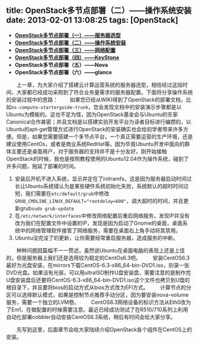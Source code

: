 title: OpenStack多节点部署（二）——操作系统安装
date: 2013-02-01 13:08:25
tags: [OpenStack]
---
* [__OpenStack多节点部署（一）——服务器选型__](/2013/01/31/OpenStack多节点部署（一）——-服务器选型/)
* [__OpenStack多节点部署（二）——操作系统安装__](/2013/02/01/OpenStack多节点部署（二）——操作系统安装/)
* [__OpenStack多节点部署（三）——网络配置__](2013/02/04/OpenStack多节点部署（三）——网络配置/)
* [__OpenStack多节点部署（四）——KeyStone__](2013/02/04/OpenStack多节点部署（四）——KeyStone/)
* __OpenStack多节点部署（五）——Nova__
* __OpenStack多节点部署（六）——glance__

　　上一章，为大家介绍了搭建云计算运营系统的服务器选型，相信经过这段时间，大家都已经成功采购到了符合业务量需求的服务器配置。下面将分享操作系统的安装过程中的思路：
　　如果您已经从WIKI得到了OpenStack的部署文档，比如`os-compute-starterguide-trunk`，您会发现文档中的安装演示步骤都是以Ubuntu为模板的。这也不足为怪，因为OpenStack基金会与Ubuntu的东家Canonical合作甚密；并且文档是以搭建实验开发平台为读者目标进行编攒的，以Ubuntu的apt-get管理方式进行OpenStack的安装确实也会给初学者带来许多方便。但是，如果您需要搭建一个多节点平台，一个真正需要运营的生产环境，还是建议使用CentOs，或者是商业系统RedHat等。因为毕竟Ubuntu开发中面向的群体主要还是桌面用户，对于服务器的支持并不是十分友好。刚开始接触OpenStack的时候，我也是按照教程使用的Ubuntu12.04作为操作系统，碰到了许多问题，拖延了部署的时间。
1. 安装后开机不进入系统，显示并定在了initramfs，这是因为服务器启动时间过长让Ubuntu系统错认为是某些硬件系统初始化失败，系统默认的超时时间过短，我们需要在`etc/default/grub`中修改`GRUB_CMDLINE_LINUX_DEFAULT="rootdelay=600"`，调大超时的时间，并且更新grub`sudo grub-update`
2. 在`/etc/network/interfaces`中修改网络配置后重启网络服务，发现IP并没有改为我们在配置文件中设置的IP，发现是因为启动了Gnome的桌面，桌面系统中的网络管理软件接管了网络服务，需要在桌面右上角手动将其禁用。
3. Ubuntu没完没了的更新，让你需要经常重启服务器，造成服务的中断。

　　种种问题因篇幅不一一赘述，虽然说Ubuntu在桌面电脑的表现上还是上佳的，但是服务器上我们还是选用较为稳定的CentOs6.3吧。
　　安装CentOS6.3最好为光盘安装，在mirrors下载CentOS-6.3-x86_64-bin-DVD1.iso，刻录一张DVD光盘。如果没有光驱，可以用ultraISO制作U盘安装盘，需要注意的是制作完U盘安装盘后还要将CentOS-6.3-x86_64-bin-DVD1.iso这个文件也拷贝到U盘的根目录下，并且要将bios的启动方式从bios方式改为EFI方式。
　　计算节点的分区可以选择默认模式，如果是控制节点推荐手动分区，因为要安装nova-volume服务，需要一个独立的LVM卷。
　　CentOS6.3网络设备的标识方法从Eth0改为了Em1，在做配置的时候需要注意。最近已经成功测试了在R510/710系列上利用自动化部署cobbler自动安装CentOS6.3系统，稍后有时间会给大家分享。

　　先写到这里，后面章节会给大家陆续介绍OpenStack各个组件在CentOS上的安装。
